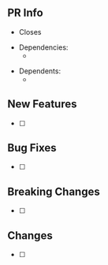 <!--

Thank you for contributing to this project!

If you need any help please feel free to contact us on Discord: https://discord.com/invite/uCPdDXzbdv
Or, mention our core members by typing `@GitHub_Handle` on any issue / PR

Add some test cases! It help reviewers to understand the behaviour and prevent it to be broken in the future.

-->

## PR Info

<!-- mention the related issue -->
- Closes <!-- issue link -->

<!-- is this PR depends on other PR? (if applicable) -->
- Dependencies:
  - <!-- PR link -->

<!-- any PR depends on this PR? (if applicable) -->
- Dependents:
  - <!-- PR link -->

## New Features

- [ ] <!-- what are the new features? -->

## Bug Fixes

- [ ] <!-- if it fixes a bug, please provide a brief analysis of the original bug -->

## Breaking Changes

- [ ] <!-- any change in behaviour or method signature? is it backward compatible? -->

## Changes

- [ ] <!-- any other non-breaking changes to the codebase -->
